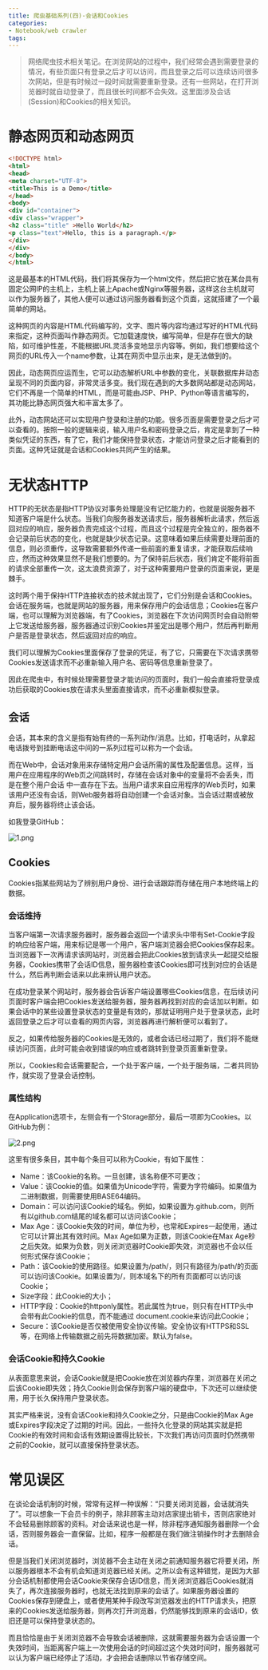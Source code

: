 ```yaml
---
title: 爬虫基础系列(四)-会话和Cookies
categories:
- Notebook/web crawler
tags: 
---
```


> 网络爬虫技术相关笔记。在浏览网站的过程中，我们经常会遇到需要登录的情况，有些页面只有登录之后才可以访问，而且登录之后可以连续访问很多次网站，但是有时候过一段时间就需要重新登录。还有一些网站，在打开浏览器时就自动登录了，而且很长时间都不会失效。这里面涉及会话(Session)和Cookies的相关知识。

# 静态网页和动态网页

```html
<!DOCTYPE html>
<html>
<head>
<meta charset="UTF-8">
<title>This is a Demo</title> 
</head>
<body>
<div id="container">
<div class="wrapper">
<h2 class="title" >Hello World</h2>
<p class="text">Hello, this is a paragraph.</p>
</div>
</div>
</body>
</html>
```

这是最基本的HTML代码，我们将其保存为一个html文件，然后把它放在某台具有固定公网IP的主机上，主机上装上Apache或Nginx等服务器，这样这台主机就可以作为服务器了，其他人便可以通过访问服务器看到这个页面，这就搭建了一个最简单的网站。

这种网页的内容是HTML代码编写的，文字、图片等内容均通过写好的HTML代码来指定，这种页面叫作静态网页。它加载速度快，编写简单，但是存在很大的缺陷，如可维护性差，不能根据URL灵活多变地显示内容等。例如，我们想要给这个网页的URL传入一个name参数，让其在网页中显示出来，是无法做到的。

因此，动态网页应运而生，它可以动态解析URL中参数的变化，关联数据库井动态呈现不同的页面内容，非常灵活多变。我们现在遇到的大多数网站都是动态网站，它们不再是一个简单的HTML，而是可能由JSP、PHP、Python等语言编写的，其功能比静态网页强大和丰富太多了。

此外，动态网站还可以实现用户登录和注册的功能。很多页面是需要登录之后才可以查看的。按照一般的逻辑来说，输入用户名和密码登录之后，肯定是拿到了一种类似凭证的东西，有了它，我们才能保持登录状态，才能访问登录之后才能看到的页面。这种凭证就是会话和Cookies共同产生的结果。

# 无状态HTTP

HTTP的无状态是指HTTP协议对事务处理是没有记忆能力的，也就是说服务器不知道客户端是什么状态。当我们向服务器发送请求后，服务器解析此请求，然后返回对应的响应，服务器负责完成这个过程，而且这个过程是完全独立的，服务器不会记录前后状态的变化，也就是缺少状态记录。这意味着如果后续需要处理前面的信息，则必须重传，这导致需要额外传递一些前面的重复请求，才能获取后续响应，然而这种效果显然不是我们想要的。为了保持前后状态，我们肯定不能将前面的请求全部重传一次，这太浪费资源了，对于这种需要用户登录的页面来说，更是棘手。

这时两个用于保持HTTP连接状态的技术就出现了，它们分别是会话和Cookies。会话在服务端，也就是网站的服务器，用来保存用户的会话信息；Cookies在客户端，也可以理解为浏览器端，有了Cookies，浏览器在下次访问网页时会自动附带上它发送给服务器，服务器通过识别Cookies并鉴定出是哪个用户，然后再判断用户是否是登录状态，然后返回对应的响应。

我们可以理解为Cookies里面保存了登录的凭证，有了它，只需要在下次请求携带Cookies发送请求而不必重新输入用户名、密码等信息重新登录了。

因此在爬虫中，有时候处理需要登录才能访问的页面时，我们一般会直接将登录成功后获取的Cookies放在请求头里面直接请求，而不必重新模拟登录。

## 会话

会话，其本来的含义是指有始有终的一系列动作/消息。比如，打电话时，从拿起电话拨号到挂断电话这中间的一系列过程可以称为一个会话。

而在Web中，会话对象用来存储特定用户会话所需的属性及配置信息。这样，当用户在应用程序的Web页之间跳转时，存储在会话对象中的变量将不会丢失，而是在整个用户会话 中一直存在下去。当用户请求来自应用程序的Web页时，如果该用户还没有会话，则Web服务器将自动创建一个会话对象。当会话过期或被放弃后，服务器将终止该会话。

如我登录GitHub：

![1.png](https://Adamisyoung.github.io/assets/pic/sessioncookies(Note)/1.png)

## Cookies

Cookies指某些网站为了辨别用户身份、进行会话跟踪而存储在用户本地终端上的数据。

### 会话维持

当客户端第一次请求服务器时，服务器会返回一个请求头中带有Set-Cookie字段的响应给客户端，用来标记是哪一个用户，客户端浏览器会把Cookies保存起来。当浏览器下一次再请求该网站时，浏览器会把此Cookies放到请求头一起提交给服务器，Cookies携带了会话ID信息，服务器检查该Cookies即可找到对应的会话是什么，然后再判断会话来以此来辨认用户状态。

在成功登录某个网站时，服务器会告诉客户端设置哪些Cookies信息，在后续访问页面时客户端会把Cookies发送给服务器，服务器再找到对应的会话加以判断。如果会话中的某些设置登录状态的变量是有效的，那就证明用户处于登录状态，此时返回登录之后才可以查看的网页内容，浏览器再进行解析便可以看到了。

反之，如果传给服务器的Cookies是无效的，或者会话已经过期了，我们将不能继续访问页面，此时可能会收到错误的响应或者跳转到登录页面重新登录。

所以，Cookies和会话需要配合，一个处于客户端，一个处于服务端，二者共同协作，就实现了登录会话控制。

### 属性结构

在Application选项卡，左侧会有一个Storage部分，最后一项即为Cookies。以GitHub为例：

![2.png](https://Adamisyoung.github.io/assets/pic/sessioncookies(Note)/2.png)

这里有很多条目，其中每个条目可以称为Cookie，有如下属性：

- Name：该Cookie的名称。一旦创建，该名称便不可更改；
- Value：该Cookie的值。如果值为Unicode字符，需要为字符编码。如果值为二进制数据，则需要使用BASE64编码。
- Domain：可以访问该Cookie的域名。例如，如果设置为.github.com，则所有以github.com结尾的域名都可以访问该Cookie；
- Max Age：该Cookie失效的时间，单位为秒，也常和Expires一起使用，通过它可以计算出其有效时间。Max Age如果为正数，则该Cookie在Max Age秒之后失效。如果为负数，则关闭浏览器时Cookie即失效，浏览器也不会以任何形式保存该Cookie；
- Path：该Cookie的使用路径。如果设置为/path/，则只有路径为/path/的页面可以访问该Cookie。如果设置为/，则本域名下的所有页面都可以访问该Cookie；
- Size字段：此Cookie的大小；
- HTTP字段：Cookie的httponly属性。若此属性为true，则只有在HTTP头中会带有此Cookie的信息，而不能通过 document.cookie来访问此Cookie；
- Secure：该Cookie是否仅被使用安全协议传输。安全协议有HTTPS和SSL等，在网络上传输数据之前先将数据加密。默认为false。

### 会话Cookie和持久Cookie

从表面意思来说，会话Cookie就是把Cookie放在浏览器内存里，浏览器在关闭之后该Cookie即失效；持久Cookie则会保存到客户端的硬盘中，下次还可以继续使用，用于长久保持用户登录状态。

其实严格来说，没有会话Cookie和持久Cookie之分，只是由Cookie的Max Age或Expires字段决定了过期的时间。因此，一些持久化登录的网站其实就是把Cookie的有效时间和会话有效期设置得比较长，下次我们再访问页面时仍然携带之前的Cookie，就可以直接保持登录状态。

# 常见误区

在谈论会话机制的时候，常常有这样一种误解：“只要关闭浏览器，会话就消失了”。可以想象一下会员卡的例子，除非顾客主动对店家提出销卡，否则店家绝对不会轻易删除顾客的资料。对会话来说也是一样，除非程序通知服务器删除一个会话，否则服务器会一直保留。比如，程序一般都是在我们做注销操作时才去删除会话。

但是当我们关闭浏览器时，浏览器不会主动在关闭之前通知服务器它将要关闭，所以服务器根本不会有机会知道浏览器已经关闭。之所以会有这种错觉，是因为大部分会话机制都使用会话Cookie来保存会话ID信息，而关闭浏览器后Cookies就消失了，再次连接服务器时，也就无法找到原来的会话了。如果服务器设置的Cookies保存到硬盘上，或者使用某种手段改写浏览器发出的HTTP请求头，把原来的Cookies发送给服务器，则再次打开浏览器，仍然能够找到原来的会话ID，依旧还是可以保持登录状态的。

而且恰恰是由于关闭浏览器不会导致会话被删除，这就需要服务器为会话设置一个失效时间，当距离客户端上一次使用会话的时间超过这个失效时间时，服务器就可以认为客户端已经停止了活动，才会把会话删除以节省存储空间。